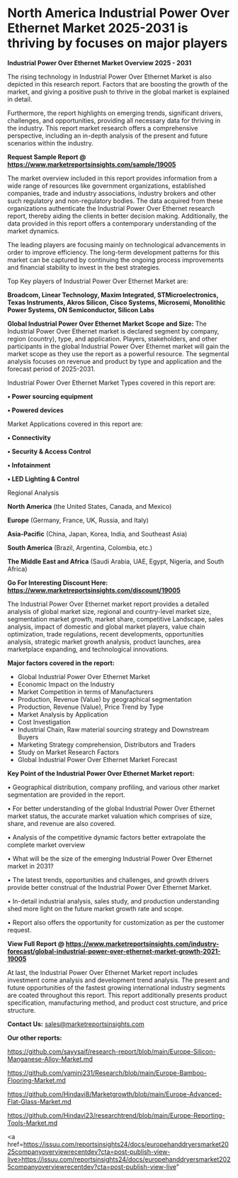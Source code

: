 # North America Industrial Power Over Ethernet Market 2025-2031 is thriving by focuses on major players

<Strong> Industrial Power Over Ethernet Market Overview 2025 - 2031</strong>

The rising technology in Industrial Power Over Ethernet Market is also depicted in this research report. Factors that are boosting the growth of the market, and giving a positive push to thrive in the global market is explained in detail.

Furthermore, the report highlights on emerging trends, significant drivers, challenges, and opportunities, providing all necessary data for thriving in the industry. This report market research offers a comprehensive perspective, including an in-depth analysis of the present and future scenarios within the industry.

<strong>Request Sample Report @ <a href=https://www.marketreportsinsights.com/sample/19005>https://www.marketreportsinsights.com/sample/19005</a></strong>

The market overview included in this report provides information from a wide range of resources like government organizations, established companies, trade and industry associations, industry brokers and other such regulatory and non-regulatory bodies. The data acquired from these organizations authenticate the Industrial Power Over Ethernet research report, thereby aiding the clients in better decision making. Additionally, the data provided in this report offers a contemporary understanding of the market dynamics.

The leading players are focusing mainly on technological advancements in order to improve efficiency. The long-term development patterns for this market can be captured by continuing the ongoing process improvements and financial stability to invest in the best strategies.

Top Key players of Industrial Power Over Ethernet Market are:

<strong>Broadcom, Linear Technology, Maxim Integrated, STMicroelectronics, Texas Instruments, Akros Silicon, Cisco Systems, Microsemi, Monolithic Power Systems, ON Semiconductor, Silicon Labs</strong>

<strong><b>Global Industrial Power Over Ethernet Market Scope and Size:</b></strong>
The Industrial Power Over Ethernet market is declared segment by company, region (country), type, and application. Players, stakeholders, and other participants in the global Industrial Power Over Ethernet market will gain the market scope as they use the report as a powerful resource. The segmental analysis focuses on revenue and product by type and application and the forecast period of 2025-2031.

Industrial Power Over Ethernet Market Types covered in this report are:

<strong>• Power sourcing equipment

• Powered devices</strong>

Market Applications covered in this report are:

<strong>• Connectivity

• Security & Access Control

• Infotainment

• LED Lighting & Control</strong> 

Regional Analysis

<strong>North America</strong> (the United States, Canada, and Mexico)

<strong>Europe</strong> (Germany, France, UK, Russia, and Italy)

<strong>Asia-Pacific</strong> (China, Japan, Korea, India, and Southeast Asia)

<strong>South America</strong> (Brazil, Argentina, Colombia, etc.)

<strong>The Middle East and Africa</strong> (Saudi Arabia, UAE, Egypt, Nigeria, and South Africa)

<strong>Go For Interesting Discount Here: <a href=https://www.marketreportsinsights.com/discount/19005>https://www.marketreportsinsights.com/discount/19005</a></strong>

The Industrial Power Over Ethernet market report provides a detailed analysis of global market size, regional and country-level market size, segmentation market growth, market share, competitive Landscape, sales analysis, impact of domestic and global market players, value chain optimization, trade regulations, recent developments, opportunities analysis, strategic market growth analysis, product launches, area marketplace expanding, and technological innovations.

<strong><b>Major factors covered in the report:</b></strong>
<ul>
  <li>Global Industrial Power Over Ethernet Market </li>
  <li>Economic Impact on the Industry</li>
  <li>Market Competition in terms of Manufacturers</li>
  <li>Production, Revenue (Value) by geographical segmentation</li>
  <li>Production, Revenue (Value), Price Trend by Type</li>
  <li>Market Analysis by Application</li>
  <li>Cost Investigation</li>
  <li>Industrial Chain, Raw material sourcing strategy and Downstream Buyers</li>
  <li>Marketing Strategy comprehension, Distributors and Traders</li>
  <li>Study on Market Research Factors</li>
  <li>Global Industrial Power Over Ethernet Market Forecast</li>
</ul>

<strong><b>Key Point of the Industrial Power Over Ethernet Market report:</b></strong>

• Geographical distribution, company profiling, and various other market segmentation are provided in the report.

• For better understanding of the global Industrial Power Over Ethernet market status, the accurate market valuation which comprises of size, share, and revenue are also covered.

• Analysis of the competitive dynamic factors better extrapolate the complete market overview

• What will be the size of the emerging Industrial Power Over Ethernet market in 2031?

• The latest trends, opportunities and challenges, and growth drivers provide better construal of the Industrial Power Over Ethernet Market.

• In-detail industrial analysis, sales study, and production understanding shed more light on the future market growth rate and scope.

• Report also offers the opportunity for customization as per the customer request.

<strong><b>View Full Report @ <a href=https://www.marketreportsinsights.com/industry-forecast/global-industrial-power-over-ethernet-market-growth-2021-19005>https://www.marketreportsinsights.com/industry-forecast/global-industrial-power-over-ethernet-market-growth-2021-19005</a></b></strong>


At last, the Industrial Power Over Ethernet Market report includes investment come analysis and development trend analysis. The present and future opportunities of the fastest growing international industry segments are coated throughout this report. This report additionally presents product specification, manufacturing method, and product cost structure, and price structure.

<strong>Contact Us:</strong>
sales@marketreportsinsights.com

<strong>Our other reports:</strong>

<a href=https://github.com/sayysaif/research-report/blob/main/Europe-Silicon-Manganese-Alloy-Market.md>https://github.com/sayysaif/research-report/blob/main/Europe-Silicon-Manganese-Alloy-Market.md</a>

<a href=https://github.com/yamini231/Research/blob/main/Europe-Bamboo-Flooring-Market.md>https://github.com/yamini231/Research/blob/main/Europe-Bamboo-Flooring-Market.md</a>

<a href=https://github.com/Hindavi8/Marketgrowth/blob/main/Europe-Advanced-Flat-Glass-Market.md>https://github.com/Hindavi8/Marketgrowth/blob/main/Europe-Advanced-Flat-Glass-Market.md</a>

<a href=https://github.com/Hindavi23/researchtrend/blob/main/Europe-Reporting-Tools-Market.md>https://github.com/Hindavi23/researchtrend/blob/main/Europe-Reporting-Tools-Market.md</a>

<a href=https://issuu.com/reportsinsights24/docs/europehanddryersmarket2025companyoverviewrecentdev?cta=post-publish-view-live>https://issuu.com/reportsinsights24/docs/europehanddryersmarket2025companyoverviewrecentdev?cta=post-publish-view-live</a>"
